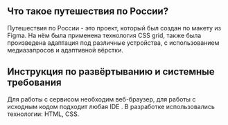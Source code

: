 ## Что такое путешествия по России?
Путешествия по России - это проект, который был создан по макету из Figma. На нём была применена технология CSS grid, также была 
произведена адаптация под различные устройства, с использованием медиазапросов и адаптивной вёрстки.

## Инструкция по развёртыванию и системные требования
Для работы с сервисом необходим веб-браузер, для работы с исходным кодом подходит любая IDE . 
В разработке использовались технологии: HTML, CSS.
